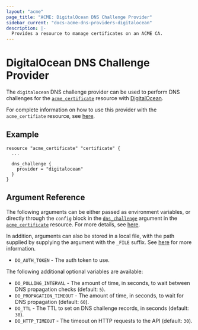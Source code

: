 ```yaml
---
layout: "acme"
page_title: "ACME: DigitalOcean DNS Challenge Provider"
sidebar_current: "docs-acme-dns-providers-digitalocean"
description: |-
  Provides a resource to manage certificates on an ACME CA.
---
```


# DigitalOcean DNS Challenge Provider

The `digitalocean` DNS challenge provider can be used to perform DNS challenges
for the [`acme_certificate`][resource-acme-certificate] resource with
[DigitalOcean][provider-service-page].

[resource-acme-certificate]: /docs/providers/acme/r/certificate.html
[provider-service-page]: https://www.digitalocean.com/

For complete information on how to use this provider with the `acme_certifiate`
resource, see [here][resource-acme-certificate-dns-challenges].

[resource-acme-certificate-dns-challenges]: /docs/providers/acme/r/certificate.html#using-dns-challenges

## Example

```hcl
resource "acme_certificate" "certificate" {
  ...

  dns_challenge {
    provider = "digitalocean"
  }
}
```

## Argument Reference

The following arguments can be either passed as environment variables, or
directly through the `config` block in the
[`dns_challenge`][resource-acme-certificate-dns-challenge-arg] argument in the
[`acme_certificate`][resource-acme-certificate] resource. For more details, see
[here][resource-acme-certificate-dns-challenges].

[resource-acme-certificate-dns-challenge-arg]: /docs/providers/acme/r/certificate.html#dns_challenge

In addition, arguments can also be stored in a local file, with the path
supplied by supplying the argument with the `_FILE` suffix. See
[here][acme-certificate-file-arg-example] for more information.

[acme-certificate-file-arg-example]: /docs/providers/acme/r/certificate.html#using-variable-files-for-provider-arguments

* `DO_AUTH_TOKEN` - The auth token to use.

The following additional optional variables are available:

* `DO_POLLING_INTERVAL` - The amount of time, in seconds, to wait between
  DNS propagation checks (default: `5`).
* `DO_PROPAGATION_TIMEOUT` - The amount of time, in seconds, to wait for DNS
  propagation (default: `60`).
* `DO_TTL` - The TTL to set on DNS challenge records, in seconds (default:
  `30`).
* `DO_HTTP_TIMEOUT` - The timeout on HTTP requests to the API (default:
  `30`).
